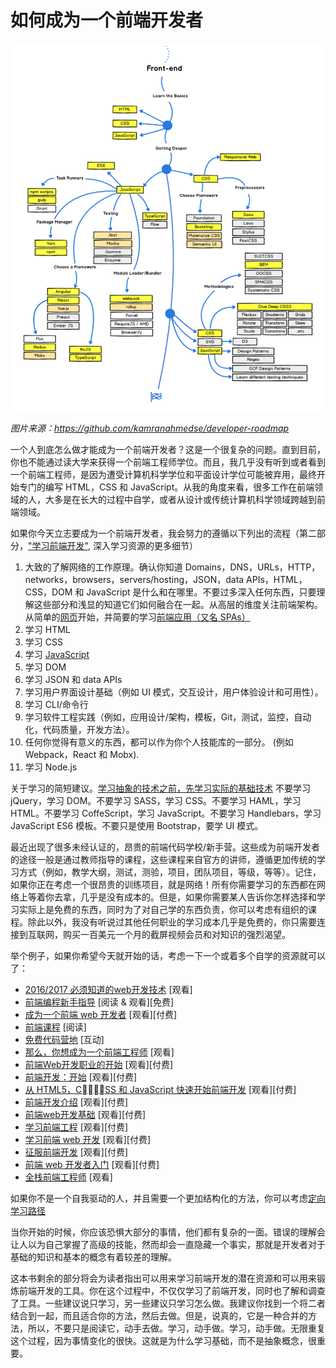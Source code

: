 # 如何成为一个前端开发者

![](../images/makingFED.png "https://github.com/kamranahmedse/developer-roadmap")

<cite>图片来源：<a href="https://github.com/kamranahmedse/developer-roadmap">https://github.com/kamranahmedse/developer-roadmap</a></cite>

一个人到底怎么做才能成为一个前端开发者？这是一个很复杂的问题。直到目前，你也不能通过读大学来获得一个前端工程师学位。而且，我几乎没有听到或者看到一个前端工程师，是因为遭受计算机科学学位和平面设计学位可能被弃用，最终开始专门的编写 HTML，CSS 和 JavaScript。从我的角度来看，很多工作在前端领域的人，大多是在长大的过程中自学，或者从设计或传统计算机科学领域跨越到前端领域。

如果你今天立志要成为一个前端开发者，我会努力的遵循以下列出的流程（第二部分，["学习前端开发"](https://frontendmasters.gitbooks.io/front-end-handbook-2017/content/learning/self-direct-learning.html), 深入学习资源的更多细节）

1. 大致的了解网络的工作原理。确认你知道 Domains，DNS，URLs，HTTP，networks，browsers，servers/hosting，JSON，data APIs，HTML，CSS，DOM 和 JavaScript 是什么和在哪里。不要过多深入任何东西，只要理解这些部分和浅显的知道它们如何融合在一起。从高层的维度关注前端架构。 从简单的[网页](https://github.com/h5bp/html5-boilerplate/blob/master/dist/index.html)开始，并简要的学习[前端应用（又名 SPAs）](http://developer.telerik.com/featured/front-end-driven-applications-new-approach-applications/)
2. 学习 HTML
3. 学习 CSS
4. 学习 [JavaScript](https://youtu.be/QjKH1J77gjI?list=PL055Epbe6d5bQubu5EWf_kUNA3ef_qbmL)
5. 学习 DOM
6. 学习 JSON 和 data APIs
7. 学习用户界面设计基础（例如 UI 模式，交互设计，用户体验设计和可用性）。
8. 学习 CLI/命令行
9. 学习软件工程实践（例如，应用设计/架构，模板，Git，测试，监控，自动化，代码质量，开发方法）。
10. 任何你觉得有意义的东西，都可以作为你个人技能库的一部分。 (例如 Webpack，React 和 Mobx).
11. 学习 Node.js

关于学习的简短建议。[学习抽象的技术之前，先学习实际的基础技术](https://youtu.be/QjKH1J77gjI?list=PL055Epbe6d5bQubu5EWf_kUNA3ef_qbmL) 不要学习 jQuery，学习 DOM。不要学习 SASS，学习 CSS。不要学习 HAML，学习 HTML。不要学习 CoffeScript，学习 JavaScript。不要学习 Handlebars，学习 JavaScript ES6 模板。不要只是使用 Bootstrap，要学 UI 模式。

最近出现了很多未经认证的，昂贵的前端代码学校/新手营。这些成为前端开发者的途径一般是通过教师指导的课程，这些课程来自官方的讲师，遵循更加传统的学习方式（例如，教学大纲，测试，测验，项目，团队项目，等级，等等）。记住，如果你正在考虑一个很昂贵的训练项目，就是网络！所有你需要学习的东西都在网络上等着你去拿，几乎是没有成本的。但是，如果你需要某人告诉你怎样选择和学习实际上是免费的东西，同时为了对自己学的东西负责，你可以考虑有组织的课程。除此以外，我没有听说过其他任何职业的学习成本几乎是免费的，你只需要连接到互联网，购买一百美元一个月的截屏视频会员和对知识的强烈渴望。

举个例子，如果你希望今天就开始的话，考虑一下一个或着多个自学的资源就可以了：

* [2016/2017 必须知道的web开发技术](https://www.youtube.com/watch?v=sBzRwzY7G-k) [观看]
* [前端编程新手指导](https://www.springboard.com/learning-paths/beginners-guide-front-end-programming/learn/) [阅读 & 观看][免费]
* [成为一个前端 web 开发者](https://www.lynda.com/learning-paths/Web/become-a-front-end-web-developer) [观看][付费]
* [前端课程](https://gist.github.com/stevekinney/03027e71aac341af14a2) [阅读]
* [免费代码营地](http://freecodecamp.com/) [互动]
* [那么，你想成为一个前端工程师](https://www.youtube.com/watch?v=Lsg84NtJbmI) [观看]
* [前端Web开发职业的开始](http://www.pluralsight.com/courses/front-end-web-development-career-kickstart) [观看][付费]
* [前端开发：开始](http://www.pluralsight.com/courses/front-end-web-development-get-started) [观看][付费]
* [从 HTML5，CSS 和 JavaScript 快速开始前端开发](http://www.pluralsight.com/courses/front-end-web-app-html5-javascript-css) [观看][付费]
* [前端开发介绍](https://frontendmasters.com/courses/web-development/) [观看][付费]
* [前端web开发基础](https://www.udemy.com/foundations-of-front-end-development/) [观看][付费]
* [学习前端工程](https://frontendmasters.com/courses/lean-front-end-engineering/) [观看][付费]
* [学习前端 web 开发](https://teamtreehouse.com/tracks/front-end-web-development) [观看][付费]
* [征服前端开发](https://mijingo.com/products/bundles/front-end-dev-mastery/) [观看][付费]
* [前端 web 开发者入门](https://www.udacity.com/course/front-end-web-developer-nanodegree--nd001) [观看][付费]
* [全栈前端工程师](https://frontendmasters.com/courses/full-stack/) [观看]

如果你不是一个自我驱动的人，并且需要一个更加结构化的方法，你可以考虑[定向学习路径](../learning/direct-learning.md#get-there)

当你开始的时候，你应该恐惧大部分的事情，他们都有复杂的一面。错误的理解会让人以为自己掌握了高级的技能，然而却会一直隐藏一个事实，那就是开发者对于基础的知识和基本的概念有着较差的理解。

这本书剩余的部分将会为读者指出可以用来学习前端开发的潜在资源和可以用来锻炼前端开发的工具。你在这个过程中，不仅仅学习了前端开发，同时也了解和调查了工具。一些建议说只学习，另一些建议只学习怎么做。我建议你找到一个将二者结合到一起，而且适合你的方法，然后去做。但是，说真的，它是一种合并的方法，所以，不要只是阅读它，动手去做。学习，动手做。学习，动手做。无限重复这个过程，因为事情变化的很快。这就是为什么学习基础，而不是抽象概念，很重要。






























